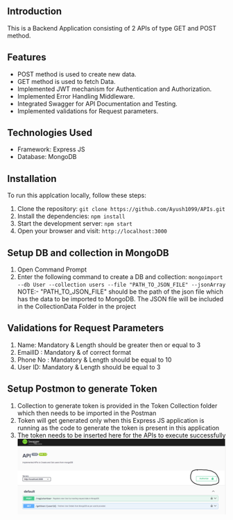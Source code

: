 ## Introduction
This is a Backend Application consisting of 2 APIs of type GET and POST method.

## Features
- POST method is used to create new data.
- GET method is used to fetch Data.
- Implemented JWT mechanism for Authentication and Authorization.
- Implemented Error Handling Middleware.
- Integrated Swagger for API Documentation and Testing.
- Implemented validations for Request parameters.

## Technologies Used
- Framework: Express JS
- Database: MongoDB

## Installation
To run this applcation locally, follow these steps:

1. Clone the repository: `git clone https://github.com/Ayush1099/APIs.git`
2. Install the dependencies: `npm install`
3. Start the development server: `npm start`
4. Open your browser and visit: `http://localhost:3000`

## Setup DB and collection in MongoDB
1. Open Command Prompt
2. Enter the following command to create a DB and collection: `mongoimport --db User --collection users --file "PATH_TO_JSON_FILE" --jsonArray`
   NOTE:- "PATH_TO_JSON_FILE" should be the path of the json file which has the data to be imported to MongoDB.
          The JSON file will be included in the CollectionData Folder in the project

## Validations for Request Parameters
1. Name: Mandatory & Length should be greater then or equal to 3
2. EmailID : Mandatory & of correct format
3. Phone No : Mandatory & Length should be equal to 10
4. User ID: Mandatory & Length should be equal to 3

## Setup Postmon to generate Token
1. Collection to generate token is provided in the Token Collection folder which then needs to be imported in the Postman
2. Token will get generated only when this Express JS application is running as the code to generate the token is present in this application
3. The token needs to be inserted here for the APIs to execute successfully
  ![Alt text](Images/swagger.png)